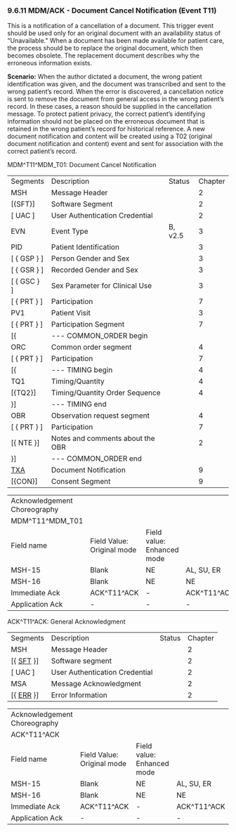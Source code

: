 ### 9.6.11 MDM/ACK - Document Cancel Notification (Event T11)

This is a notification of a cancellation of a document. This trigger event should be used only for an original document with an availability status of "Unavailable." When a document has been made available for patient care, the process should be to replace the original document, which then becomes obsolete. The replacement document describes why the erroneous information exists.

**Scenario:** When the author dictated a document, the wrong patient identification was given, and the document was transcribed and sent to the wrong patient’s record. When the error is discovered, a cancellation notice is sent to remove the document from general access in the wrong patient’s record. In these cases, a reason should be supplied in the cancellation message. To protect patient privacy, the correct patient’s identifying information should not be placed on the erroneous document that is retained in the wrong patient’s record for historical reference. A new document notification and content will be created using a T02 (original document notification and content) event and sent for association with the correct patient’s record.

MDM^T11^MDM_T01: Document Cancel Notification

|     |     |     |     |
| --- | --- | --- | --- |
| Segments | Description | Status | Chapter |
| MSH | Message Header |  | 2 |
| [\{SFT}] | Software Segment |  | 2 |
| [ UAC ] | User Authentication Credential |  | 2 |
| EVN | Event Type | B, v2.5 | 3 |
| PID | Patient Identification |  | 3 |
| [ \{ GSP } ] | Person Gender and Sex |  | 3 |
| [ \{ GSR } ] | Recorded Gender and Sex |  | 3 |
| [ \{ GSC } ] | Sex Parameter for Clinical Use |  | 3 |
| [ \{ PRT } ] | Participation |  | 7 |
| PV1 | Patient Visit |  | 3 |
| [ \{ PRT } ] | Participation Segment |  | 7 |
| [\{ | --- COMMON_ORDER begin |  |  |
| ORC | Common order segment |  | 4 |
| [ \{ PRT } ] | Participation |  | 7 |
| [\{ | --- TIMING begin |  | 4 |
| TQ1 | Timing/Quantity |  | 4 |
| [\{TQ2}] | Timing/Quantity Order Sequence |  | 4 |
| }] | --- TIMING end |  |  |
| OBR | Observation request segment |  | 4 |
| [ \{ PRT } ] | Participation |  | 7 |
| [\{ NTE }] | Notes and comments about the OBR |  | 2 |
| }] | --- COMMON_ORDER end |  |  |
| [TXA](#TXA) | Document Notification |  | 9 |
| [\{CON}] | Consent Segment |  | 9 |

|     |     |     |     |     |     |
| --- | --- | --- | --- | --- | --- |
| Acknowledgement Choreography |  |  |  |  |  |
| MDM^T11^MDM_T01 |  |  |  |  |  |
| Field name | Field Value: Original mode | Field value: Enhanced mode |  |  |  |
| MSH-15 | Blank | NE | AL, SU, ER | NE | AL, SU, ER |
| MSH-16 | Blank | NE | NE | AL, SU, ER | AL, SU, ER |
| Immediate Ack | ACK^T11^ACK | - | ACK^T11^ACK | - | ACK^T11^ACK |
| Application Ack | - | - | - | ACK^T11^ACK | ACK^T11^ACK |

ACK^T11^ACK: General Acknowledgment

|     |     |     |     |
| --- | --- | --- | --- |
| Segments | Description | Status | Chapter |
| MSH | Message Header |  | 2 |
| [\{ [SFT](#SFT) }] | Software segment |  | 2 |
| [ UAC ] | User Authentication Credential |  | 2 |
| MSA | Message Acknowledgment |  | 2 |
| [\{ [ERR](#ERR) }] | Error Information |  | 2 |

|     |     |     |     |
| --- | --- | --- | --- |
| Acknowledgement Choreography |  |  |  |
| ACK^T11^ACK |  |  |  |
| Field name | Field Value: Original mode | Field value: Enhanced mode |  |
| MSH-15 | Blank | NE | AL, SU, ER |
| MSH-16 | Blank | NE | NE |
| Immediate Ack | ACK^T11^ACK | - | ACK^T11^ACK |
| Application Ack | - | - | - |
